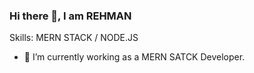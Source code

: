 ### Hi there 👋, I am REHMAN

Skills: MERN STACK / NODE.JS

- 🔭 I’m currently working as a MERN SATCK Developer.
